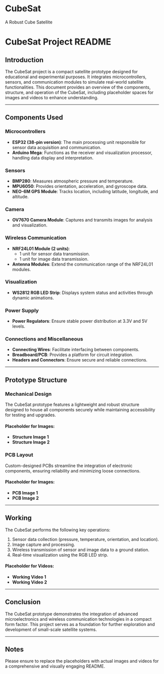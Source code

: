 # CubeSat
A Robust Cube Satellite

# CubeSat Project README

## Introduction
The CubeSat project is a compact satellite prototype designed for educational and experimental purposes. It integrates microcontrollers, sensors, and communication modules to simulate real-world satellite functionalities. This document provides an overview of the components, structure, and operation of the CubeSat, including placeholder spaces for images and videos to enhance understanding.

---

## Components Used

### Microcontrollers
- **ESP32 (38-pin version)**: The main processing unit responsible for sensor data acquisition and communication.
- **Arduino Mega**: Functions as the receiver and visualization processor, handling data display and interpretation.

### Sensors
- **BMP280**: Measures atmospheric pressure and temperature.
- **MPU6050**: Provides orientation, acceleration, and gyroscope data.
- **NEO-6M GPS Module**: Tracks location, including latitude, longitude, and altitude.

### Camera
- **OV7670 Camera Module**: Captures and transmits images for analysis and visualization.

### Wireless Communication
- **NRF24L01 Module (2 units)**:
  - 1 unit for sensor data transmission.
  - 1 unit for image data transmission.
- **Antenna Modules**: Extend the communication range of the NRF24L01 modules.

### Visualization
- **WS2812 RGB LED Strip**: Displays system status and activities through dynamic animations.

### Power Supply
- **Power Regulators**: Ensure stable power distribution at 3.3V and 5V levels.

### Connections and Miscellaneous
- **Connecting Wires**: Facilitate interfacing between components.
- **Breadboard/PCB**: Provides a platform for circuit integration.
- **Headers and Connectors**: Ensure secure and reliable connections.

---

## Prototype Structure

### Mechanical Design
The CubeSat prototype features a lightweight and robust structure designed to house all components securely while maintaining accessibility for testing and upgrades.

#### Placeholder for Images:
- **Structure Image 1**
- **Structure Image 2**

### PCB Layout
Custom-designed PCBs streamline the integration of electronic components, ensuring reliability and minimizing loose connections.

#### Placeholder for Images:
- **PCB Image 1**
- **PCB Image 2**

---

## Working
The CubeSat performs the following key operations:
1. Sensor data collection (pressure, temperature, orientation, and location).
2. Image capture and processing.
3. Wireless transmission of sensor and image data to a ground station.
4. Real-time visualization using the RGB LED strip.

#### Placeholder for Videos:
- **Working Video 1**
- **Working Video 2**

---

## Conclusion
The CubeSat prototype demonstrates the integration of advanced microelectronics and wireless communication technologies in a compact form factor. This project serves as a foundation for further exploration and development of small-scale satellite systems.

---

## Notes
Please ensure to replace the placeholders with actual images and videos for a comprehensive and visually engaging README.

